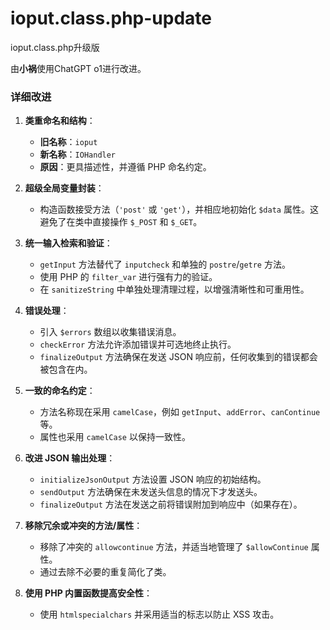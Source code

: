 # ioput.class.php-update
ioput.class.php升级版

由**小祸**使用ChatGPT o1进行改进。


### 详细改进

1. **类重命名和结构**：
   - **旧名称**：`ioput`
   - **新名称**：`IOHandler`
   - **原因**：更具描述性，并遵循 PHP 命名约定。

2. **超级全局变量封装**：
   - 构造函数接受方法（`'post'` 或 `'get'`），并相应地初始化 `$data` 属性。这避免了在类中直接操作 `$_POST` 和 `$_GET`。

3. **统一输入检索和验证**：
   - `getInput` 方法替代了 `inputcheck` 和单独的 `postre`/`getre` 方法。
   - 使用 PHP 的 `filter_var` 进行强有力的验证。
   - 在 `sanitizeString` 中单独处理清理过程，以增强清晰性和可重用性。

4. **错误处理**：
   - 引入 `$errors` 数组以收集错误消息。
   - `checkError` 方法允许添加错误并可选地终止执行。
   - `finalizeOutput` 方法确保在发送 JSON 响应前，任何收集到的错误都会被包含在内。

5. **一致的命名约定**：
   - 方法名称现在采用 `camelCase`，例如 `getInput`、`addError`、`canContinue` 等。
   - 属性也采用 `camelCase` 以保持一致性。

6. **改进 JSON 输出处理**：
   - `initializeJsonOutput` 方法设置 JSON 响应的初始结构。
   - `sendOutput` 方法确保在未发送头信息的情况下才发送头。
   - `finalizeOutput` 方法在发送之前将错误附加到响应中（如果存在）。

7. **移除冗余或冲突的方法/属性**：
   - 移除了冲突的 `allowcontinue` 方法，并适当地管理了 `$allowContinue` 属性。
   - 通过去除不必要的重复简化了类。

8. **使用 PHP 内置函数提高安全性**：
   - 使用 `htmlspecialchars` 并采用适当的标志以防止 XSS 攻击。
